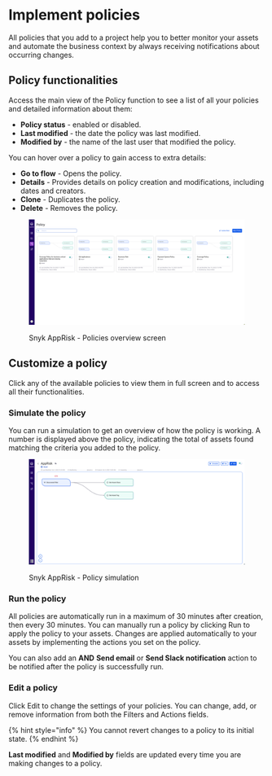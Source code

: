 # Implement policies

All policies that you add to a project help you to better monitor your assets and automate the business context by always receiving notifications about occurring changes.

## Policy functionalities

Access the main view of the Policy function to see a list of all your policies and detailed information about them:

* **Policy status** - enabled or disabled.
* **Last modified** - the date the policy was last modified.
* **Modified by** - the name of the last user that modified the policy.

You can hover over a policy to gain access to extra details:

* **Go to flow** - Opens the policy.
* **Details** - Provides details on policy creation and modifications, including dates and creators.
* **Clone** - Duplicates the policy.
* **Delete** - Removes the policy.

<figure><img src="../../../.gitbook/assets/policy1.png" alt="AppRisk - Policies overview screen"><figcaption><p>Snyk AppRisk - Policies overview screen</p></figcaption></figure>

## Customize a policy

Click any of the available policies to view them in full screen and to access all their functionalities.&#x20;

### Simulate the policy

You can run a simulation to get an overview of how the policy is working. A number is displayed above the policy, indicating the total of assets found matching the criteria you added to the policy.&#x20;

<figure><img src="../../../.gitbook/assets/image (1).png" alt="AppRisk - Policy simulation"><figcaption><p>Snyk AppRisk - Policy simulation</p></figcaption></figure>

### Run the policy

All policies are automatically run in a maximum of 30 minutes after creation, then every 30 minutes. You can manually run a policy by clicking Run to apply the policy to your assets. Changes are applied automatically to your assets by implementing the actions you set on the policy.&#x20;

You can also add an **AND** **Send email** or **Send Slack notification** action to be notified after the policy is successfully run.

### Edit a policy

Click Edit to change the settings of your policies. You can change, add, or remove information from both the Filters and Actions fields.

{% hint style="info" %}
You cannot revert changes to a policy to its initial state.
{% endhint %}

**Last modified** and **Modified by** fields are updated every time you are making changes to a policy.
